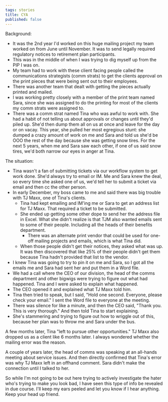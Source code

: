 ```yaml
---
tags: stories
title: CYA
published: false
---
```


Background:

- It was the 2nd year I'd worked on this huge mailing project my team worked on from June until November. It was to send legally required regulatory notices to retirement plan participants.
- This was in the middle of when I was trying to dig myself up from the PIP I was on. 
- My team had to work with these client facing people called the communications strategists (comm strats) to get the clients approval on the print pieces that were being sent out to their employees. 
- There was another team that dealt with getting the pieces actually printed and mailed. 
- I was working pretty closely with a member of the print team named Sara, since she was assigned to do the printing for most of the clients my comm strats were assigned to.
- There was a comm strat named Tina who was awful to work with. She had a habit of not telling us about approvals or changes until they'd piled up. She'd then dump them all on us at once and leave for the day or on vacay. This year, she pulled her most egregious stunt: she dumped a crazy amount of work on me and Sara and told us she'd be OOO the rest of the day because she was getting snow tires. For the next 5 years, when me and Sara saw each other, if one of us said snow tires, we'd both narrow our eyes in anger at Tina.

The situation:

- Tina wasn't a fan of submitting tickets via our workflow system to get work done. She'd always try to email or IM. Me and Sara knew the deal, so every time she asked one of us, we'd tell her to submit a ticket via email and then cc the other person.
- In early December, my boss came to me and said there was big trouble with TJ Maxx, one of Tina's clients.
    - Tina had kept emailing and IM'ing me or Sara to get an address list for TJ Maxx. That required a ticket to be submitted.
    - She ended up getting some other dope to send her the address file in Excel. What she didn't realize is that TJM also wanted emails sent to some of their people. Including all the heads of their benefits department.
        - There was an alternate print vendor that could be used for one-off mailing projects and emails, which is what Tina did.
    - When those people didn't get their notices, they asked what was up. It was then discovered that like 25% of their people didn't get them because Tina hadn't provided that list to the vendor.
- I knew Tina was going to try to pin it on me and Sara, so I got all the emails me and Sara had sent her and put them in a Word file.
- We had a call where the CEO of our division, the head of the comms department and other bigwigs were trying to figure out what had happened. Tina and I were asked to explain what happened.
- The CEO opened it and explained what TJ Maxx told him. 
- Tina then tried to speak, but I said, "Hold one second. Everyone, please check your email." I sent the Word file to everyone at the meeting.
- There was silence for like a minute, and then the CEO said, "Thank you. This is very thorough." And then told Tina to start explaining. 
- She's stammering and trying to figure out how to wriggle out of this, because her plan was to throw me and Sara under the bus.

A few months later, Tina "left to pursue other opportunities." TJ Maxx also dropped us as a client like 6 months later. I always wondered whether the mailing error was the reason.

A couple of years later, the head of comms was speaking at an all-hands meeting about service issues. And then directly confirmed that Tina's error was why TJ Maxx left in an offhand comment. Sara didn't make the connection until I talked to her.

So while I'm not going to be out here trying to actively investigate the hater who's trying to make you look bad, I have seen this type of info be revealed in due course. I'll keep my ears peeled and let you know if I hear anything. Keep your head up friend.
